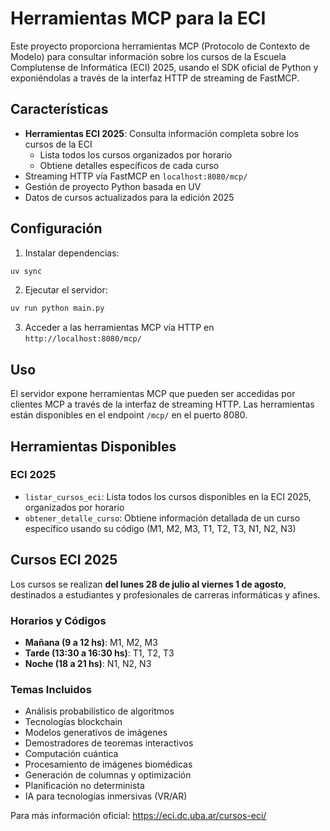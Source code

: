 # Herramientas MCP para la ECI

Este proyecto proporciona herramientas MCP (Protocolo de Contexto de Modelo) para consultar información sobre los cursos de la Escuela Complutense de Informática (ECI) 2025, usando el SDK oficial de Python y exponiéndolas a través de la interfaz HTTP de streaming de FastMCP.

## Características

- **Herramientas ECI 2025**: Consulta información completa sobre los cursos de la ECI
  - Lista todos los cursos organizados por horario
  - Obtiene detalles específicos de cada curso
- Streaming HTTP vía FastMCP en `localhost:8080/mcp/`
- Gestión de proyecto Python basada en UV
- Datos de cursos actualizados para la edición 2025

## Configuración

1. Instalar dependencias:
```bash
uv sync
```

2. Ejecutar el servidor:
```bash
uv run python main.py
```

3. Acceder a las herramientas MCP vía HTTP en `http://localhost:8080/mcp/`

## Uso

El servidor expone herramientas MCP que pueden ser accedidas por clientes MCP a través de la interfaz de streaming HTTP. Las herramientas están disponibles en el endpoint `/mcp/` en el puerto 8080.

## Herramientas Disponibles

### ECI 2025
- `listar_cursos_eci`: Lista todos los cursos disponibles en la ECI 2025, organizados por horario
- `obtener_detalle_curso`: Obtiene información detallada de un curso específico usando su código (M1, M2, M3, T1, T2, T3, N1, N2, N3)

## Cursos ECI 2025

Los cursos se realizan **del lunes 28 de julio al viernes 1 de agosto**, destinados a estudiantes y profesionales de carreras informáticas y afines.

### Horarios y Códigos
- **Mañana (9 a 12 hs)**: M1, M2, M3
- **Tarde (13:30 a 16:30 hs)**: T1, T2, T3  
- **Noche (18 a 21 hs)**: N1, N2, N3

### Temas Incluidos
- Análisis probabilístico de algoritmos
- Tecnologías blockchain
- Modelos generativos de imágenes
- Demostradores de teoremas interactivos
- Computación cuántica
- Procesamiento de imágenes biomédicas
- Generación de columnas y optimización
- Planificación no determinista
- IA para tecnologías inmersivas (VR/AR)

Para más información oficial: https://eci.dc.uba.ar/cursos-eci/
